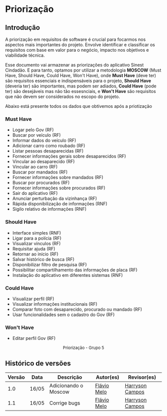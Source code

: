 # Priorização

## Introdução

A priorização em requisitos de software é crucial para focarmos nos aspectos mais importantes do projeto. Envolve identificar e classificar os requisitos com base em valor para o negócio, impacto nos objetivos e viabilidade técnica. 
 
Esse documento vai armazenar as priorizações do aplicativo Sinest Cindadão. E para tanto, optamos por utilizar a metodologia **MOSCOW** (Must Have, Should Have, Could Have, Won't Have), onde **Must Have** (deve ter) são requisitos essenciais e indispensáveis para o projeto, **Should Have** (deveria ter) são importantes, mas podem ser adiados, **Could Have** (pode ter) são desejáveis mas não tão essesnciais, e **Won't Have** são requisitos que não devem ser considerados no escopo do projeto.

Abaixo está presente todos os dados que obtivemos após a priotização

### Must Have

- Logar pelo Gov (RF)
- Buscar por veículo (RF)
- Informar dados do veículo (RF)
- Adicionar carro como roubado (RF)
- Listar pessoas desaparecidas (RF)
- Fornecer informações gerais sobre desaparecidos (RF)
- Vincular ao desaparecido (RF)
- Vincular ao carro (RF)
- Buscar por mandados (RF)
- Fornecer informações sobre mandados (RF)
- Buscar por procurados (RF)
- Fornecer informações sobre procurados (RF)
- Sair do aplicativo (RF)
- Anunciar perturbação da vizinhança (RF)
- Rápida disponibilização de informações (RNF)
- Sigilo relativo de informações (RNF)

### Should Have

- Interface simples (RNF)
- Ligar para a polícia (RF)
- Visualizar vínculos (RF)
- Requisitar ajuda (RF)
- Retornar ao início (RF)
- Salvar histórico de busca (RF)
- Disponibilizar filtro de pesquisa (RF)
- Possibilitar compartilhamento das informações de placa (RF)
- Instalação do aplicativo em diferentes sistemas (RNF)

### Could Have

- Visualizar perfil (RF)
- Visualizar informações institucionais (RF)
- Comparar foto com desaparecido, procurado ou mandado (RF)
- Usar funcionalidades sem o cadastro do Gov (RF)

### Won't Have

- Editar perfil Gov (RF)

<font size="2"><p style="text-align: center">Priorização - Grupo 5 </p></font>

##  Histórico de versões

| Versão | Data   | Descrição | Autor(es) | Revisor(es)     |
| ------ | ---------- | ---------------- | ------------------ | ----------- |
| 1.0    | 16/05 |Adicionando o Moscow |[Flávio Melo](https://github.com/flavioovatsug)| [Harryson Campos](https://github.com/harry-cmartin) | 
| 1.1    | 16/05 |Corrige bugs |[Flávio Melo](https://github.com/flavioovatsug)| [Harryson Campos](https://github.com/harry-cmartin) | 